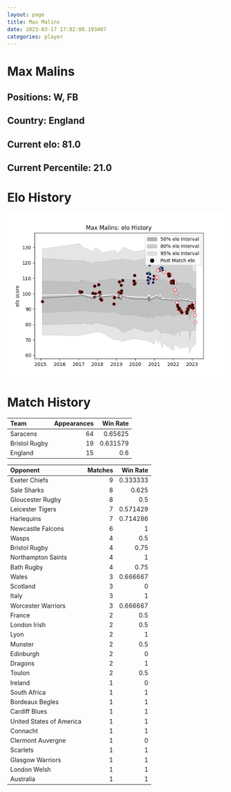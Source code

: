 ```yaml
---  
layout: page  
title: Max Malins  
date: 2023-03-17 17:02:00.193407  
categories: player  
---
```

# Max Malins

## Positions: W, FB

## Country: England

## Current elo: 81.0

## Current Percentile: 21.0

# Elo History


![elo history](history_MaxMalins.png)
# Match History


| Team          |   Appearances |   Win Rate |
|:--------------|--------------:|-----------:|
| Saracens      |            64 |   0.65625  |
| Bristol Rugby |            19 |   0.631579 |
| England       |            15 |   0.6      |

| Opponent                 |   Matches |   Win Rate |
|:-------------------------|----------:|-----------:|
| Exeter Chiefs            |         9 |   0.333333 |
| Sale Sharks              |         8 |   0.625    |
| Gloucester Rugby         |         8 |   0.5      |
| Leicester Tigers         |         7 |   0.571429 |
| Harlequins               |         7 |   0.714286 |
| Newcastle Falcons        |         6 |   1        |
| Wasps                    |         4 |   0.5      |
| Bristol Rugby            |         4 |   0.75     |
| Northampton Saints       |         4 |   1        |
| Bath Rugby               |         4 |   0.75     |
| Wales                    |         3 |   0.666667 |
| Scotland                 |         3 |   0        |
| Italy                    |         3 |   1        |
| Worcester Warriors       |         3 |   0.666667 |
| France                   |         2 |   0.5      |
| London Irish             |         2 |   0.5      |
| Lyon                     |         2 |   1        |
| Munster                  |         2 |   0.5      |
| Edinburgh                |         2 |   0        |
| Dragons                  |         2 |   1        |
| Toulon                   |         2 |   0.5      |
| Ireland                  |         1 |   0        |
| South Africa             |         1 |   1        |
| Bordeaux Begles          |         1 |   1        |
| Cardiff Blues            |         1 |   1        |
| United States of America |         1 |   1        |
| Connacht                 |         1 |   1        |
| Clermont Auvergne        |         1 |   0        |
| Scarlets                 |         1 |   1        |
| Glasgow Warriors         |         1 |   1        |
| London Welsh             |         1 |   1        |
| Australia                |         1 |   1        |